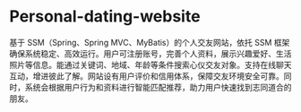 # Personal-dating-website
基于 SSM（Spring、Spring MVC、MyBatis）的个人交友网站，依托 SSM 框架确保系统稳定、高效运行。用户可注册账号，完善个人资料，展示兴趣爱好、生活照片等信息。能通过关键词、地域、年龄等条件搜索心仪交友对象。支持在线聊天互动，增进彼此了解。网站设有用户评价和信用体系，保障交友环境安全可靠。同时，系统会根据用户行为和资料进行智能匹配推荐，助力用户快速找到志同道合的朋友。 
